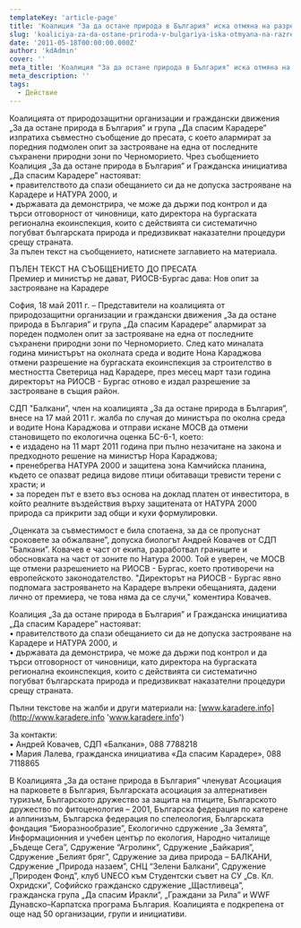 ```yaml
---
templateKey: 'article-page'
title: 'Коалиция "За да остане природа в България" иска отмяна на разрешението за строителство на Карадере'
slug: 'koaliciya-za-da-ostane-priroda-v-bulgariya-iska-otmyana-na-razreshenieto-za-stroitelstvo-na-karadere'
date: '2011-05-18T00:00:00.000Z'
author: 'kdAdmin'
cover: ''
meta_title: 'Коалиция "За да остане природа в България" иска отмяна на разрешението за строителство на Карадере'
meta_description: ''
tags:
  - Действие
---
```


Коалицията от природозащитни организации и граждански движения „За да остане природа в България” и група „Да спасим Карадере” изпратиха съвместно съобщение до пресата, с което алармират за поредния подмолен опит за застрояване на една от последните съхранени природни зони по Черноморието. Чрез съобщението Коалиция „За да остане природа в България” и Гражданска инициатива „Да спасим Карадере” настояват:  
• правителството да спази обещанието си да не допуска застрояване на Карадере и НАТУРА 2000, и  
• държавата да демонстрира, че може да държи под контрол и да търси отговорност от чиновници, като директора на бургаската регионална екоинспекция, които с действията си систематично погубват българската природа и предизвикват наказателни процедури срещу страната.  
За пълен текст на съобщението, натиснете заглавието на материала.

ПЪЛЕН ТЕКСТ НА СЪОБЩЕНИЕТО ДО ПРЕСАТА  
Премиер и министър не дават, РИОСВ-Бургас дава: Нов опит за застрояване на Карадере

София, 18 май 2011 г. – Представители на коалицията от природозащитни организации и граждански движения „За да остане природа в България” и група „Да спасим Карадере” алармират за пореден подмолен опит за застрояване на една от последните съхранени природни зони по Черноморието. След като миналата година министърът на околната среда и водите Нона Караджова отмени разрешение на бургаската екоинспекция за строителство в местността Светерица над Карадере, през месец март тази година директорът на РИОСВ - Бургас отново е издал разрешение за застрояване в същия район.

СДП "Балкани”, член на коалицията „За да остане природа в България”, внесе на 17 май 2011 г. жалба по случая до министъра по околна среда и водите Нона Караджова и отправи искане МОСВ да отмени становището по екологична оценка БС-6-1, което:  
• е издадено на 11 март 2011 година при пълно незачитане на закона и предходното решение на министър Нора Караджова;  
• пренебрегва НАТУРА 2000 и защитена зона Камчийска планина, където се опазват редица видове птици обитаващи тревисти терени с храсти; и  
• за пореден път е взето въз основа на доклад платен от инвеститора, в който реалните въздействия върху защитената от НАТУРА 2000 природа са прикрити зад общи и кухи формулировки.

„Оценката за съвместимост е била спотаена, за да се пропуснат сроковете за обжалване”, допуска биологът Андрей Ковачев от СДП "Балкани”. Ковачев е част от екипа, разработвал границите и обосновката на част от зоните по Натура 2000. Той е уверен, че МОСВ ще отмени разрешението на РИОСВ - Бургас, което противоречи на европейското законодателство. "Директорът на РИОСВ - Бургас явно подпомага застрояването на Карадере въпреки обещанията, дадени лично от премиера, че това няма да се случи," коментира Ковачев.

Коалиция „За да остане природа в България” и Гражданска инициатива „Да спасим Карадере” настояват:  
• правителството да спази обещанието си да не допуска застрояване на Карадере и НАТУРА 2000, и  
• държавата да демонстрира, че може да държи под контрол и да търси отговорност от чиновници, като директора на бургаската регионална екоинспекция, които с действията си систематично погубват българската природа и предизвикват наказателни процедури срещу страната.

Пълни текстове на жалби и други материали на: [www.karadere.info](http://www.karadere.info 'www.karadere.info')

За контакти:  
• Андрей Ковачев, СДП «Балкани», 088 7788218  
• Мария Лалева, гражданска инициатива «Да спасим Карадере», 088 7118865

В Коалицията „За да остане природа в България” членуват Асоциация на парковете в България, Българската асоциация за алтернативен туризъм, Българското дружество за защита на птиците, Българското дружество по фитоценология – 2001, Българска федерация по катерене и алпинизъм, Българска федерация по спелеология, Българската фондация “Биоразнообразие”, Екологично сдружение „За Земята”, Информационния и учебен център по екология, Народно читалище „Бъдеще Сега”, Сдружение “Агролинк”, Сдружение „Байкария”, Сдружение „Белият бряг”, Сдружение за дива природа – БАЛКАНИ, Сдружение „Природа назаем”, СНЦ “Зелени Балкани”, Сдружение „Природен Фонд”, клуб UNECO към Студентски съвет на СУ „Св. Кл. Охридски”, Софийско гражданско сдружение „Щастливеца”, гражданска група „Да спасим Иракли”, „Граждани за Рила” и WWF Дунавско–Карпатска програма България. Коалицията е подкрепена от още над 50 организации, групи и инициативи.
